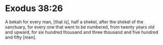 # Exodus 38:26

A bekah for every man, [that is], half a shekel, after the shekel of the sanctuary, for every one that went to be numbered, from twenty years old and upward, for six hundred thousand and three thousand and five hundred and fifty [men].